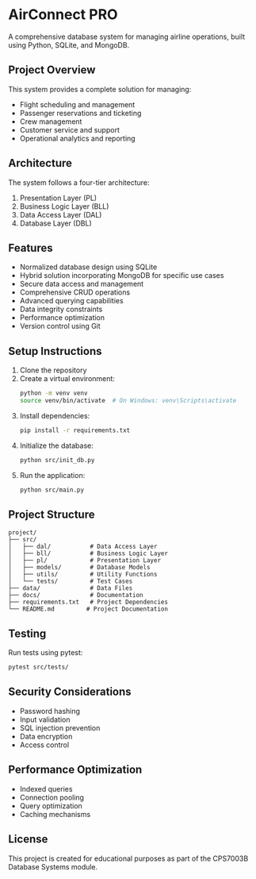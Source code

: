 # AirConnect PRO

A comprehensive database system for managing airline operations, built using Python, SQLite, and MongoDB.

## Project Overview

This system provides a complete solution for managing:
- Flight scheduling and management
- Passenger reservations and ticketing
- Crew management
- Customer service and support
- Operational analytics and reporting

## Architecture

The system follows a four-tier architecture:
1. Presentation Layer (PL)
2. Business Logic Layer (BLL)
3. Data Access Layer (DAL)
4. Database Layer (DBL)

## Features

- Normalized database design using SQLite
- Hybrid solution incorporating MongoDB for specific use cases
- Secure data access and management
- Comprehensive CRUD operations
- Advanced querying capabilities
- Data integrity constraints
- Performance optimization
- Version control using Git

## Setup Instructions

1. Clone the repository
2. Create a virtual environment:
   ```bash
   python -m venv venv
   source venv/bin/activate  # On Windows: venv\Scripts\activate
   ```
3. Install dependencies:
   ```bash
   pip install -r requirements.txt
   ```
4. Initialize the database:
   ```bash
   python src/init_db.py
   ```
5. Run the application:
   ```bash
   python src/main.py
   ```

## Project Structure

```
project/
├── src/
│   ├── dal/           # Data Access Layer
│   ├── bll/           # Business Logic Layer
│   ├── pl/            # Presentation Layer
│   ├── models/        # Database Models
│   ├── utils/         # Utility Functions
│   └── tests/         # Test Cases
├── data/              # Data Files
├── docs/              # Documentation
├── requirements.txt   # Project Dependencies
└── README.md         # Project Documentation
```

## Testing

Run tests using pytest:
```bash
pytest src/tests/
```

## Security Considerations

- Password hashing
- Input validation
- SQL injection prevention
- Data encryption
- Access control

## Performance Optimization

- Indexed queries
- Connection pooling
- Query optimization
- Caching mechanisms

## License

This project is created for educational purposes as part of the CPS7003B Database Systems module. 
